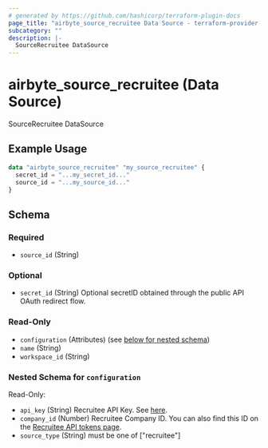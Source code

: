 ```yaml
---
# generated by https://github.com/hashicorp/terraform-plugin-docs
page_title: "airbyte_source_recruitee Data Source - terraform-provider-airbyte"
subcategory: ""
description: |-
  SourceRecruitee DataSource
---
```


# airbyte_source_recruitee (Data Source)

SourceRecruitee DataSource

## Example Usage

```terraform
data "airbyte_source_recruitee" "my_source_recruitee" {
  secret_id = "...my_secret_id..."
  source_id = "...my_source_id..."
}
```

<!-- schema generated by tfplugindocs -->
## Schema

### Required

- `source_id` (String)

### Optional

- `secret_id` (String) Optional secretID obtained through the public API OAuth redirect flow.

### Read-Only

- `configuration` (Attributes) (see [below for nested schema](#nestedatt--configuration))
- `name` (String)
- `workspace_id` (String)

<a id="nestedatt--configuration"></a>
### Nested Schema for `configuration`

Read-Only:

- `api_key` (String) Recruitee API Key. See <a href="https://docs.recruitee.com/reference/getting-started#generate-api-token">here</a>.
- `company_id` (Number) Recruitee Company ID. You can also find this ID on the <a href="https://app.recruitee.com/#/settings/api_tokens">Recruitee API tokens page</a>.
- `source_type` (String) must be one of ["recruitee"]


